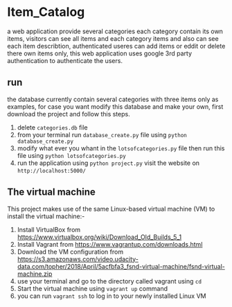 # Item_Catalog
a web application provide several categories each category contain its own items,
visitors can see all items and each category items and also can see each item describtion,
authenticated useres can add items or eddit or delete there own items only,
this web application uses google 3rd party authentication to authenticate the users.


## run
the database currently contain several categories with three items only as examples,
for case you want modify this database and make your own, first download the project and follow this steps.
   1. delete `categories.db` file
   2. from your terminal run `database_create.py` file using `python database_create.py`
   3. modify what ever you whant in the `lotsofcategories.py` file then run this file using `python lotsofcategories.py`
   4. run the application using `python project.py` visit the website on `http://localhost:5000/`
   

## The virtual machine
  This project makes use of the same Linux-based virtual machine (VM) to install the virtual machine:-
  1. Install VirtualBox from https://www.virtualbox.org/wiki/Download_Old_Builds_5_1
  2. Install Vagrant from https://www.vagrantup.com/downloads.html
  3. Download the VM configuration from https://s3.amazonaws.com/video.udacity-data.com/topher/2018/April/5acfbfa3_fsnd-virtual-machine/fsnd-virtual-machine.zip
  4. use your terminal and go to the directory called vagrant using `cd`
  5. Start the virtual machine using `vagrant up` command
  6. you can run `vagrant ssh` to log in to your newly installed Linux VM
